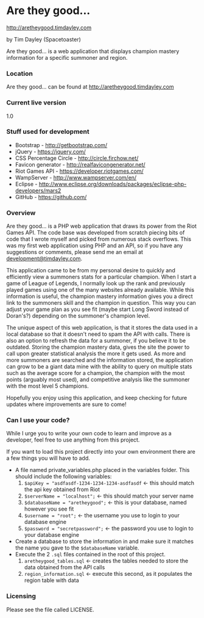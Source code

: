 # Are they good...
http://aretheygood.timdayley.com

by Tim Dayley (Spacetoaster)

Are they good... is a web application that displays champion mastery information for a specific summoner and region.


### Location

Are they good... can be found at http://aretheygood.timdayley.com


### Current live version

1.0


### Stuff used for development

* Bootstrap - http://getbootstrap.com/
* jQuery - https://jquery.com/
* CSS Percentage Circle - http://circle.firchow.net/
* Favicon generator - http://realfavicongenerator.net/
* Riot Games API - https://developer.riotgames.com/
* WampServer - http://www.wampserver.com/en/
* Eclipse - http://www.eclipse.org/downloads/packages/eclipse-php-developers/mars2
* GitHub - https://github.com/


### Overview

Are they good... is a PHP web application that draws its power from the Riot Games API. The code base 
was developed from scratch piecing bits of code that I wrote myself and picked from numerous 
stack overflows. This was my first web application using PHP and an API, so if you have any suggestions 
or comments, please send me an email at development@timdayley.com.

This application came to be from my personal desire to quickly and efficiently view a summoners stats for 
a particular champion. When I start a game of League of Legends, I normally look up the rank and previously 
played games using one of the many websites already available. While this information is useful, the champion 
mastery information gives you a direct link to the summoners skill and the champion in question. This way 
you can adjust your game plan as you see fit (maybe start Long Sword instead of Doran's?) depending on the summoner's 
champion level.

The unique aspect of this web application, is that it stores the data used in a local database so that it 
doesn't need to spam the API with calls. There is also an option to refresh the data for a summoner, if you 
believe it to be outdated. Storing the champion mastery data, gives the site the power to call upon greater 
statistical analysis the more it gets used. As more and more summoners are searched and the information stored, 
the application can grow to be a giant data mine with the ability to query on multiple stats such as 
the average score for a champion, the champion with the most points (arguably most used), and competitive 
analysis like the summoner with the most level 5 champions.

Hopefully you enjoy using this application, and keep checking for future updates where improvements are 
sure to come!


### Can I use your code?

While I urge you to write your own code to learn and improve as a developer, feel free to use anything from this 
project.

If you want to load this project directly into your own environment there are a few things you will have to add.
* A file named private_variables.php placed in the variables folder. This should include the following variables:
	1. `$apiKey = "asdfasdf-1234-1234-1234-asdfasdf` <- this should match the api key obtained from Riot
	2. `$serverName = "localhost";` <- this should match your server name
	3. `$databaseName = "aretheygood";` <- this is your database, named however you see fit
	4. `$username = "root";` <- the username you use to login to your database engine
	5. `$password = "secretpassword";` <- the password you use to login to your database engine
* Create a database to store the information in and make sure it matches the name you gave to the `$databaseName` variable.
* Execute the 2 `.sql` files contained in the root of this project.
	1. `aretheygood_tables.sql` <- creates the tables needed to store the data obtained from the API calls
	2. `region_information.sql` <- execute this second, as it populates the region table with data

### Licensing

Please see the file called LICENSE.